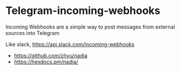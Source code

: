 # Telegram-incoming-webhooks

Incoming Webhooks are a simple way to post messages from external sources into Telegram 

Like slack, https://api.slack.com/incoming-webhooks


* https://github.com/zhyu/nadia
* https://hexdocs.pm/nadia/